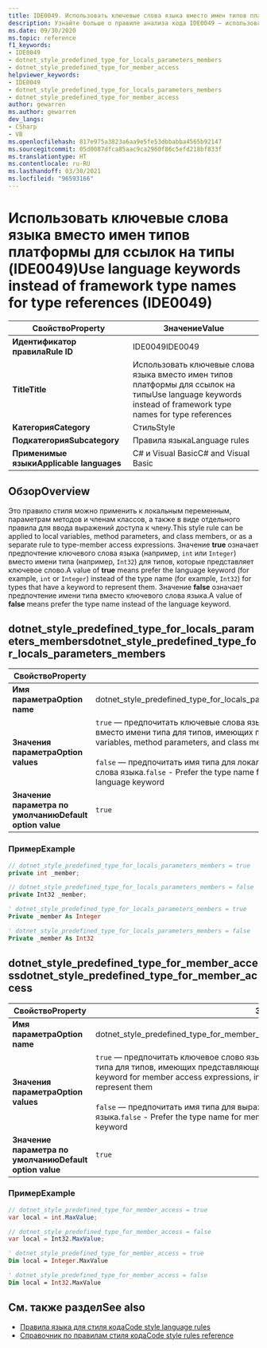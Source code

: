 ```yaml
---
title: IDE0049. Использовать ключевые слова языка вместо имен типов платформы для ссылок на типы
description: Узнайте больше о правиле анализа кода IDE0049 — использовать ключевые слова языка вместо имен типов платформы для ссылок на типы
ms.date: 09/30/2020
ms.topic: reference
f1_keywords:
- IDE0049
- dotnet_style_predefined_type_for_locals_parameters_members
- dotnet_style_predefined_type_for_member_access
helpviewer_keywords:
- IDE0049
- dotnet_style_predefined_type_for_locals_parameters_members
- dotnet_style_predefined_type_for_member_access
author: gewarren
ms.author: gewarren
dev_langs:
- CSharp
- VB
ms.openlocfilehash: 817e975a3823a6aa9e5fe53dbbabba4565b92147
ms.sourcegitcommit: 05d0087dfca85aac9ca2960f86c5efd218bf833f
ms.translationtype: HT
ms.contentlocale: ru-RU
ms.lasthandoff: 03/30/2021
ms.locfileid: "96593166"
---
```

# <a name="use-language-keywords-instead-of-framework-type-names-for-type-references-ide0049"></a><span data-ttu-id="40fac-103">Использовать ключевые слова языка вместо имен типов платформы для ссылок на типы (IDE0049)</span><span class="sxs-lookup"><span data-stu-id="40fac-103">Use language keywords instead of framework type names for type references (IDE0049)</span></span>

|<span data-ttu-id="40fac-104">Свойство</span><span class="sxs-lookup"><span data-stu-id="40fac-104">Property</span></span>|<span data-ttu-id="40fac-105">Значение</span><span class="sxs-lookup"><span data-stu-id="40fac-105">Value</span></span>|
|-|-|
| <span data-ttu-id="40fac-106">**Идентификатор правила**</span><span class="sxs-lookup"><span data-stu-id="40fac-106">**Rule ID**</span></span> | <span data-ttu-id="40fac-107">IDE0049</span><span class="sxs-lookup"><span data-stu-id="40fac-107">IDE0049</span></span> |
| <span data-ttu-id="40fac-108">**Title**</span><span class="sxs-lookup"><span data-stu-id="40fac-108">**Title**</span></span> | <span data-ttu-id="40fac-109">Использовать ключевые слова языка вместо имен типов платформы для ссылок на типы</span><span class="sxs-lookup"><span data-stu-id="40fac-109">Use language keywords instead of framework type names for type references</span></span> |
| <span data-ttu-id="40fac-110">**Категория**</span><span class="sxs-lookup"><span data-stu-id="40fac-110">**Category**</span></span> | <span data-ttu-id="40fac-111">Стиль</span><span class="sxs-lookup"><span data-stu-id="40fac-111">Style</span></span> |
| <span data-ttu-id="40fac-112">**Подкатегория**</span><span class="sxs-lookup"><span data-stu-id="40fac-112">**Subcategory**</span></span> | <span data-ttu-id="40fac-113">Правила языка</span><span class="sxs-lookup"><span data-stu-id="40fac-113">Language rules</span></span> |
| <span data-ttu-id="40fac-114">**Применимые языки**</span><span class="sxs-lookup"><span data-stu-id="40fac-114">**Applicable languages**</span></span> | <span data-ttu-id="40fac-115">C# и Visual Basic</span><span class="sxs-lookup"><span data-stu-id="40fac-115">C# and Visual Basic</span></span> |

## <a name="overview"></a><span data-ttu-id="40fac-116">Обзор</span><span class="sxs-lookup"><span data-stu-id="40fac-116">Overview</span></span>

<span data-ttu-id="40fac-117">Это правило стиля можно применить к локальным переменным, параметрам методов и членам классов, а также в виде отдельного правила для ввода выражений доступа к члену.</span><span class="sxs-lookup"><span data-stu-id="40fac-117">This style rule can be applied to local variables, method parameters, and class members, or as a separate rule to type-member access expressions.</span></span> <span data-ttu-id="40fac-118">Значение **true** означает предпочтение ключевого слова языка (например, `int` или `Integer`) вместо имени типа (например, `Int32`) для типов, которые представляет ключевое слово.</span><span class="sxs-lookup"><span data-stu-id="40fac-118">A value of **true** means prefer the language keyword (for example, `int` or `Integer`) instead of the type name (for example, `Int32`) for types that have a keyword to represent them.</span></span> <span data-ttu-id="40fac-119">Значение **false** означает предпочтение имени типа вместо ключевого слова языка.</span><span class="sxs-lookup"><span data-stu-id="40fac-119">A value of **false** means prefer the type name instead of the language keyword.</span></span>

## <a name="dotnet_style_predefined_type_for_locals_parameters_members"></a><span data-ttu-id="40fac-120">dotnet_style_predefined_type_for_locals_parameters_members</span><span class="sxs-lookup"><span data-stu-id="40fac-120">dotnet_style_predefined_type_for_locals_parameters_members</span></span>

|<span data-ttu-id="40fac-121">Свойство</span><span class="sxs-lookup"><span data-stu-id="40fac-121">Property</span></span>|<span data-ttu-id="40fac-122">Значение</span><span class="sxs-lookup"><span data-stu-id="40fac-122">Value</span></span>|
|-|-|
| <span data-ttu-id="40fac-123">**Имя параметра**</span><span class="sxs-lookup"><span data-stu-id="40fac-123">**Option name**</span></span> | <span data-ttu-id="40fac-124">dotnet_style_predefined_type_for_locals_parameters_members</span><span class="sxs-lookup"><span data-stu-id="40fac-124">dotnet_style_predefined_type_for_locals_parameters_members</span></span> |
| <span data-ttu-id="40fac-125">**Значения параметра**</span><span class="sxs-lookup"><span data-stu-id="40fac-125">**Option values**</span></span> | <span data-ttu-id="40fac-126">`true` — предпочитать ключевые слова языка для локальных переменных, параметров методов и членов классов вместо имени типа для типов, имеющих представляющее их ключевое слово.</span><span class="sxs-lookup"><span data-stu-id="40fac-126">`true` - Prefer the language keyword for local variables, method parameters, and class members, instead of the type name, for types that have a keyword to represent them</span></span><br /><br /><span data-ttu-id="40fac-127">`false` — предпочитать имя типа для локальных переменных, параметров методов и членов классов вместо ключевого слова языка.</span><span class="sxs-lookup"><span data-stu-id="40fac-127">`false` - Prefer the type name for local variables, method parameters, and class members, instead of the language keyword</span></span> |
| <span data-ttu-id="40fac-128">**Значение параметра по умолчанию**</span><span class="sxs-lookup"><span data-stu-id="40fac-128">**Default option value**</span></span> | `true` |

### <a name="example"></a><span data-ttu-id="40fac-129">Пример</span><span class="sxs-lookup"><span data-stu-id="40fac-129">Example</span></span>

```csharp
// dotnet_style_predefined_type_for_locals_parameters_members = true
private int _member;

// dotnet_style_predefined_type_for_locals_parameters_members = false
private Int32 _member;
```

```vb
' dotnet_style_predefined_type_for_locals_parameters_members = true
Private _member As Integer

' dotnet_style_predefined_type_for_locals_parameters_members = false
Private _member As Int32
```

## <a name="dotnet_style_predefined_type_for_member_access"></a><span data-ttu-id="40fac-130">dotnet_style_predefined_type_for_member_access</span><span class="sxs-lookup"><span data-stu-id="40fac-130">dotnet_style_predefined_type_for_member_access</span></span>

|<span data-ttu-id="40fac-131">Свойство</span><span class="sxs-lookup"><span data-stu-id="40fac-131">Property</span></span>|<span data-ttu-id="40fac-132">Значение</span><span class="sxs-lookup"><span data-stu-id="40fac-132">Value</span></span>|
|-|-|
| <span data-ttu-id="40fac-133">**Имя параметра**</span><span class="sxs-lookup"><span data-stu-id="40fac-133">**Option name**</span></span> | <span data-ttu-id="40fac-134">dotnet_style_predefined_type_for_member_access</span><span class="sxs-lookup"><span data-stu-id="40fac-134">dotnet_style_predefined_type_for_member_access</span></span> |
| <span data-ttu-id="40fac-135">**Значения параметра**</span><span class="sxs-lookup"><span data-stu-id="40fac-135">**Option values**</span></span> | <span data-ttu-id="40fac-136">`true` — предпочитать ключевое слово языка для выражений доступа к элементам вместо имени типа для типов, имеющих представляющее их ключевое слово.</span><span class="sxs-lookup"><span data-stu-id="40fac-136">`true` - Prefer the language keyword for member access expressions, instead of the type name, for types that have a keyword to represent them</span></span><br /><br /><span data-ttu-id="40fac-137">`false` — предпочитать имя типа для выражений доступа к элементам вместо ключевого слова языка.</span><span class="sxs-lookup"><span data-stu-id="40fac-137">`false` - Prefer the type name for member access expressions, instead of the language keyword</span></span> |
| <span data-ttu-id="40fac-138">**Значение параметра по умолчанию**</span><span class="sxs-lookup"><span data-stu-id="40fac-138">**Default option value**</span></span> | `true` |

### <a name="example"></a><span data-ttu-id="40fac-139">Пример</span><span class="sxs-lookup"><span data-stu-id="40fac-139">Example</span></span>

```csharp
// dotnet_style_predefined_type_for_member_access = true
var local = int.MaxValue;

// dotnet_style_predefined_type_for_member_access = false
var local = Int32.MaxValue;
```

```vb
' dotnet_style_predefined_type_for_member_access = true
Dim local = Integer.MaxValue

' dotnet_style_predefined_type_for_member_access = false
Dim local = Int32.MaxValue
```

## <a name="see-also"></a><span data-ttu-id="40fac-140">См. также раздел</span><span class="sxs-lookup"><span data-stu-id="40fac-140">See also</span></span>

- [<span data-ttu-id="40fac-141">Правила языка для стиля кода</span><span class="sxs-lookup"><span data-stu-id="40fac-141">Code style language rules</span></span>](language-rules.md)
- [<span data-ttu-id="40fac-142">Справочник по правилам стиля кода</span><span class="sxs-lookup"><span data-stu-id="40fac-142">Code style rules reference</span></span>](index.md)

